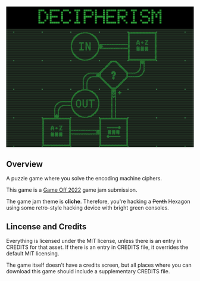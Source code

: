 ![cover](_dev/cover.png)

## Overview



A puzzle game where you solve the encoding machine ciphers.

This game is a [Game Off 2022](https://itch.io/jam/game-off-2022) game jam submission.

The game jam theme is **cliche**. Therefore, you're hacking a ~~Penth~~ Hexagon
using some retro-style hacking device with bright green consoles.

## Lincense and Credits

Everything is licensed under the MIT license, unless there is an entry in CREDITS for that asset.
If there is an entry in CREDITS file, it overrides the default MIT licensing.

The game itself doesn't have a credits screen, but all places where you can download this
game should include a supplementary CREDITS file.
